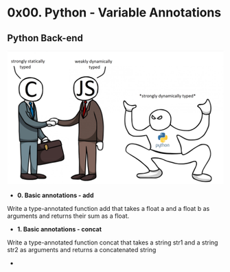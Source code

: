 # 0x00. Python - Variable Annotations

## Python Back-end

![alt text](image.png)

- **0. Basic annotations - add**

Write a type-annotated function add that takes a float a and a float b as arguments and returns their sum as a float.

- **1. Basic annotations - concat**

Write a type-annotated function concat that takes a string str1 and a string str2 as arguments and returns a concatenated string

-
